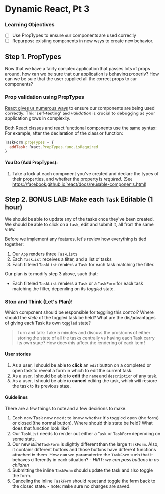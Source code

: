 # Dynamic React, Pt 3
### Learning Objectives
 - [ ] Use PropTypes to ensure our components are used correctly
 - [ ] Repurpose existing components in new ways to create new behavior.

## Step 1. PropTypes
Now that we have a fairly complex application that passes lots of props around, how can we be sure that our application is behaving properly? How can we be sure that the user supplied all the correct props to our components?

### Prop validation using PropTypes
[React gives us numerous ways](https://facebook.github.io/react/docs/reusable-components.html) to ensure our components are being used correctly. This 'self-testing' and _validation_ is crucial to debugging as your application grows in complexity.

Both React classes and react functional components use the same syntax:
For example, after the declaration of the class or function:

```javascript
TaskForm.propTypes = {
  addTask: React.PropTypes.func.isRequired
}
```

#### You Do (Add PropTypes):
  1. Take a look at each component you've created and declare the types of their properties, and whether the property is *required*. (See https://facebook.github.io/react/docs/reusable-components.html)



## Step 2. BONUS LAB: Make each `Task` Editable (1 hour)
We should be able to update any of the tasks once they've been created. We should be able to click on a `task`, edit and submit it, all from the same view.

Before we implement any features, let's review how everything is tied together: 
  1. Our `App` renders three `TaskList`s
  2. Each `TaskList` receives a filter, and a list of tasks
  3. Each filtered `TaskList` renders a `Task` for each task matching the filter.
  
Our plan is to modify step 3 above, such that:
  - Each filtered `TaskList` renders a `Task` or a `TaskForm` for each task matching the filter, depending on its _toggled_ state.


### Stop and Think (Let's Plan)! 
Which component should be responsible for toggling this control? Where should the _state_ of the toggled task be held? What are the dis/advantages of giving each Task its own `toggled` state?  
>Turn and talk: Take 5 minutes and discuss the pros/cons of either storing the state of all the tasks centrally vs having each Task carry its own state? How does this affect the rendering of each item?


#### User stories
  1. As a user, I should be able to **click** an `edit` button on a completed or open task to reveal a form in which to edit the current task.
  2. As a user, I should be able to **edit** the `name` and `description` of any task.
  3. As a user, I should be able to **cancel** editing the task, which will restore the task to its previous state.


#### Guidelines 
There are a few things to note and a few decisions to make. 
  1. Each new Task now needs to know whether it's toggled open (the form) or closed (the normal button). Where should this state be held? What does that function look like?
  2. Our `TaskList` needs to render out either a `Task` or `TaskForm` depending on some state.
  3. Our new _inline_`TaskForm` is slightly different than the large `TaskForm`. Also, it contains different buttons and those buttons have different functions attached to them. How can we paramaterize the `TaskForm` such that it behaves differently in each situation? 
    - _HINT: we can pass buttons in as children_
  4. Submitting the inline `TaskForm` should update the task and also toggle the form.
  5. Canceling the inline `TaskForm` should reset and toggle the form back to the closed state.
    - note: make sure no changes are saved.
